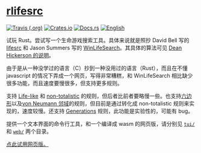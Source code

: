 # [rlifesrc](https://github.com/AlephAlpha/rlifesrc)

[![Travis (.org)](https://img.shields.io/travis/AlephAlpha/rlifesrc)](https://travis-ci.org/AlephAlpha/rlifesrc) [![Crates.io](https://img.shields.io/crates/v/rlifesrc)](https://crates.io/crates/rlifesrc) [![Docs.rs](https://docs.rs/rlifesrc-lib/badge.svg)](https://docs.rs/rlifesrc-lib/) [![English](https://img.shields.io/badge/readme-English-brightgreen)](README_en.md)

试玩 Rust。尝试写一个生命游戏搜索工具。具体来说就是照抄 David Bell 写的 [lifesrc](https://github.com/DavidKinder/Xlife/tree/master/Xlife35/source/lifesearch) 和 Jason Summers 写的 [WinLifeSearch](https://github.com/jsummers/winlifesearch/)。其具体的算法可见 [Dean Hickerson 的说明](https://github.com/DavidKinder/Xlife/blob/master/Xlife35/source/lifesearch/ORIGIN)。

由于是从一种没学过的语言（C）抄到一种没用过的语言（Rust），而且在不懂 javascript 的情况下弄成一个网页，写得非常糟糕，和 WinLifeSearch 相比缺少很多功能，而且速度要慢很多，但支持更多规则。

支持 [Life-like](https://conwaylife.com/wiki/Totalistic_Life-like_cellular_automaton) 和 [non-totalistic](https://conwaylife.com/wiki/Non-isotropic_Life-like_cellular_automaton) 的规则，但后者比前者要略慢一些。也支持[六边形](https://conwaylife.com/wiki/Hexagonal_neighbourhood)以及[von Neumann 邻域](https://conwaylife.com/wiki/Von_Neumann_neighbourhood)的规则，但目前是通过转化成 non-totalistic 规则来实现的，速度较慢。还支持 [Generations](https://conwaylife.com/wiki/Generations) 规则，此功能是实验性的，可能有 bug。

提供一个文本界面的命令行工具，和一个编译成 wasm 的网页版，请分别见 [`tui/`](tui/) 和  [`web/`](web/) 两个目录。

[点此试用网页版。](https://alephalpha.github.io/rlifesrc/)
